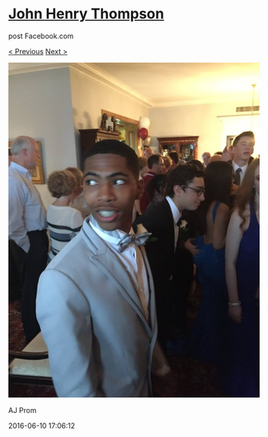 # [John Henry Thompson](../README.md)
post Facebook.com

[< Previous](2016-06-10-26.md) [Next >](2016-06-10-28.md)

[![](../media/2016-06-10/AJ-Prom-25.jpg)](../README.md)

AJ Prom

2016-06-10 17:06:12